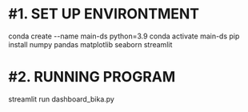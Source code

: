 #1. SET UP ENVIRONTMENT
=======================

conda create --name main-ds python=3.9
conda activate main-ds
pip install numpy pandas matplotlib seaborn streamlit

#2. RUNNING PROGRAM
===================

streamlit run dashboard_bika.py
